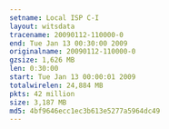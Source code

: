 ```yaml
---
setname: Local ISP C-I
layout: witsdata
tracename: 20090112-110000-0
end: Tue Jan 13 00:30:00 2009
originalname: 20090112-110000-0
gzsize: 1,626 MB
len: 0:30:00
start: Tue Jan 13 00:00:01 2009
totalwirelen: 24,884 MB
pkts: 42 million
size: 3,187 MB
md5: 4bf9646ecc1ec3b613e5277a5964dc49
---
```

